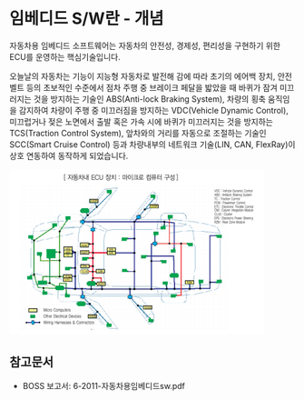 # 임베디드 S/W란 - 개념

자동차용 임베디드 소프트웨어는 자동차의 안전성, 경제성, 편리성을 구현하기 위한 ECU를 운영하는 핵심기술입니다.

오늘날의 자동차는 기능이 지능형 자동차로 발전해 감에 따라 초기의 에어백 장치, 안전벨트 등의 초보적인 수준에서 점차 주행 중 브레이크 페달을 밟았을 때 바퀴가 잠겨 미끄러지는 것을 방지하는 기술인 ABS(Anti-lock Braking System), 차량의 횡축 움직임을 감지하여 차량이 주행 중 미끄러짐을 방지하는 VDC(Vehicle Dynamic Control), 미끄럽거나 젖은 노면에서 출발 혹은 가속 시에 바퀴가 미끄러지는 것을 방지하는 TCS(Traction Control System), 앞차와의 거리를 자동으로 조절하는 기술인 SCC(Smart Cruise Control) 등과 차량내부의 네트워크 기술(LIN, CAN, FlexRay)이상호 연동하여 동작하게 되었습니다.


![자동차내_ECU_장치](./images/임베디드_SW_Q1_1_1.PNG)


## 참고문서
- BOSS 보고서: 6-2011-자동차용임베디드sw.pdf
